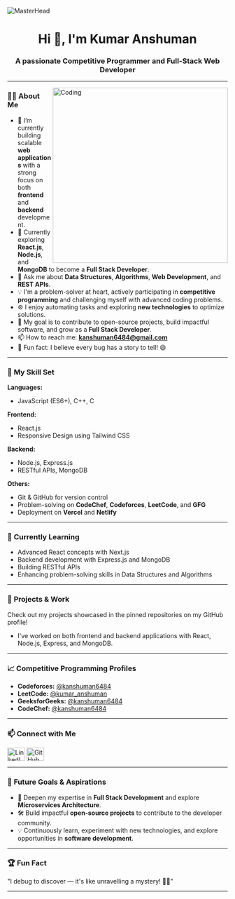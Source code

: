 ![MasterHead](https://mir-s3-cdn-cf.behance.net/project_modules/fs/54b6c068097599.5b50bca476b9b.gif)

<h1 align="center">Hi 👋, I'm Kumar Anshuman</h1>
<h3 align="center">A passionate Competitive Programmer and Full-Stack Web Developer</h3>

---

<img align="right" alt="Coding" width="400" src="https://devtechnosys.com/insights/wp-content/uploads/2021/07/full-stack-development.gif">

### 👨‍💻 **About Me**  
- 🔭 I’m currently building scalable **web applications** with a strong focus on both **frontend** and **backend** development.  
- 🌱 Currently exploring **React.js**, **Node.js**, and **MongoDB** to become a **Full Stack Developer**.  
- 💬 Ask me about **Data Structures**, **Algorithms**, **Web Development**, and **REST APIs**.  
- 💡 I'm a problem-solver at heart, actively participating in **competitive programming** and challenging myself with advanced coding problems.  
- ⚙️ I enjoy automating tasks and exploring **new technologies** to optimize solutions.  
- 🎯 My goal is to contribute to open-source projects, build impactful software, and grow as a **Full Stack Developer**.  
- 📫 How to reach me: **kanshuman6484@gmail.com**  
- 🧩 Fun fact: I believe every bug has a story to tell! 😄  

---

### 🧠 **My Skill Set**  
**Languages:**  
- JavaScript (ES6+), C++, C   

**Frontend:**  
- React.js
- Responsive Design using Tailwind CSS    

**Backend:**  
- Node.js, Express.js  
- RESTful APIs, MongoDB 

**Others:**  
- Git & GitHub for version control  
- Problem-solving on **CodeChef**, **Codeforces**, **LeetCode**, and **GFG**  
- Deployment on **Vercel** and **Netlify**  

---

### 🌱 **Currently Learning**  
- Advanced React concepts with Next.js  
- Backend development with Express.js and MongoDB
- Building RESTful APIs  
- Enhancing problem-solving skills in Data Structures and Algorithms

---

### 🌟 **Projects & Work**  
Check out my projects showcased in the pinned repositories on my GitHub profile!
- I've worked on both frontend and backend applications with React, Node.js, Express, and MongoDB.

---

### 📈 **Competitive Programming Profiles**  
- **Codeforces:** [@kanshuman6484](https://codeforces.com/profile/kanshuman6484)  
- **LeetCode:** [@kumar_anshuman](https://www.leetcode.com/kumar_anshuman)  
- **GeeksforGeeks:** [@kanshuman6484](https://auth.geeksforgeeks.org/user/kanshuman6484)  
- **CodeChef:** [@kanshuman6484](https://www.codechef.com/users/kanshuman6484)  

---

### 📫 **Connect with Me**  
<p align="left">
<a href="https://www.linkedin.com/in/kanshuman6484" target="_blank"><img align="center" src="https://raw.githubusercontent.com/rahuldkjain/github-profile-readme-generator/master/src/images/icons/Social/linked-in-alt.svg" alt="LinkedIn" height="30" width="40" /></a>
<a href="https://github.com/anshuman6484" target="_blank"><img align="center" src="https://cdn.jsdelivr.net/npm/simple-icons@3.1.0/icons/github.svg" alt="GitHub" height="30" width="40" /></a>
</p>

---

### 🚀 **Future Goals & Aspirations**  
- 📂 Deepen my expertise in **Full Stack Development** and explore **Microservices Architecture**.
- 🛠️ Build impactful **open-source projects** to contribute to the developer community. 
- 💡 Continuously learn, experiment with new technologies, and explore opportunities in **software development**.

---

### 🏆 **Fun Fact**  
"I debug to discover — it's like unravelling a mystery! 🕵️‍♂️"

---

